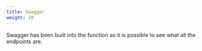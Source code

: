 ```yaml
---
title: Swagger
weight: 20
---
```


Swagger has been built into the function so it is possible to see what all the endpoints are.

